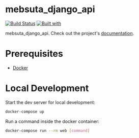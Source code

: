 # mebsuta_django_api

[![Build Status](https://travis-ci.org/bestnewkevin/mebsuta_django_api.svg?branch=master)](https://travis-ci.org/bestnewkevin/mebsuta_django_api)
[![Built with](https://img.shields.io/badge/Built_with-Cookiecutter_Django_Rest-F7B633.svg)](https://github.com/agconti/cookiecutter-django-rest)

mebsuta_django_api. Check out the project's [documentation](http://bestnewkevin.github.io/mebsuta_django_api/).

# Prerequisites

- [Docker](https://docs.docker.com/docker-for-mac/install/)  

# Local Development

Start the dev server for local development:
```bash
docker-compose up
```

Run a command inside the docker container:

```bash
docker-compose run --rm web [command]
```
